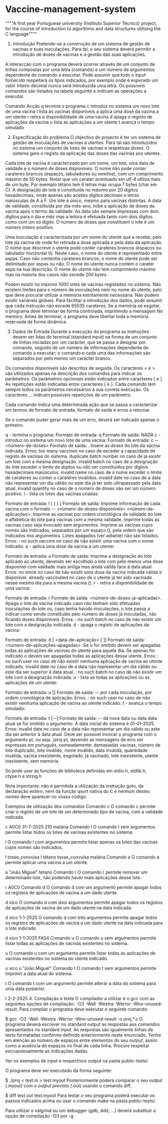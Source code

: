 # Vaccine-management-system
""""A first year Portuguese university (Instituto Superior Técnico) project, for the course of introduction to algorithms and data structures utilising the C language""""

1. Introdução
Pretende-se a construção de um sistema de gestão de vacinas e suas inoculações. Para tal, o seu sistema deverá permitir a introdução de doses de vacinas e a gestão das suas aplicações.

A interacção com o programa deverá ocorrer através de um conjunto de linhas compostas por uma letra (comando) e um número de argumentos dependente do comando a executar. Pode assumir que todo o input fornecido respeitará os tipos indicados, por exemplo onde é esperado um valor inteiro decimal nunca será introduzida uma letra. Os possíveis comandos são listados na tabela seguinte e indicam as operações a executar.

Comando	Acção
q	termina o programa
c	introduz no sistema um novo lote de uma vacina
l	lista as vacinas disponíveis
a	aplica uma dose da vacina a um utente
r	retira a disponibilidade de uma vacina
d	apaga o registo de aplicações da vacina
u	lista as aplicações a um utente
t	avança o tempo simulado

2. Especificação do problema
O objectivo do projecto é ter um sistema de gestão de inoculações de vacinas a utentes. Para tal são introduzidos no sistema um conjunto de lotes de vacinas e respetivas doses. O sistema gere o registo da aplicação das doses das vacinas aos utentes.

Cada lote de vacina é caracterizado por um nome, um lote, uma data de validade e o número de doses disponíveis. O nome não pode conter carateres brancos (espaços, tabuladores ou newline), com um comprimento máximo de 50 bytes. Notar que um carater acentuado em utf-8 utiliza mais de um byte. Por exemplo tétano tem 6 letras mas ocupa 7 bytes (char em C). A designação do lote é constituída no máximo por 20 digitos hexadecimais, onde apenas são aceites dígitos decimais e letras maiúsculas de A a F. Um lote é único, mesmo para vacinas distintas. A data de validade, constituída por dia-mês-ano, inibe a aplicação de doses da vacina após o termo da validade. As data são sempre impressas com dois dígitos para o dia e mês mas a leitura é efetuada tanto com dois dígitos como com um só dígito. O número de doses que constituem o lote é um número inteiro positivo.

Uma inoculação é caracterizada por um nome do utente que a recebe, pelo lote da vacina de onde foi retirada a dose aplicada e pela data da aplicação. O nome que descreve o utente pode conter carateres brancos (espaços ou tabulador horizontal \t). Neste caso, o nome do utente é representado entre aspas. Caso não contenha carateres brancos, o nome do utente pode ser delimitado por aspas ou não. O nome do utente nunca contém o carater aspa na sua descrição. O nome do utente não tem comprimento máximo mas na maioria dos casos não excede 200 bytes.

Podem existir no máximo 1000 lotes de vacinas registados no sistema. Não existem limites para o número de inoculações nem no nome do utente, pelo que deve procurar utilizar a memória estritamente necessária. Não podem existir variáveis globais. Para facilitar a introdução dos dados, pode assumir que cada instrução não excede 65535 carateres. Se a memória se esgotar, o programa deve terminar de forma controlada, imprimindo a mensagem No memory. Antes de terminar, o programa deve libertar toda a memória reservada de forma dinâmica.

3. Dados de Entrada
Durante a execução do programa as instruções devem ser lidas do terminal (standard input) na forma de um conjunto de linhas iniciadas por um carácter, que se passa a designar por comando, seguido de um número de informações dependente do comando a executar; o comando e cada uma das informações são separados por pelo menos um carácter branco.

Os comandos disponíveis são descritos de seguida. Os caracteres < e > são utilizados apenas na descrição dos comandos para indicar os parâmetros. Os parâmetros opcionais estão indicados entre caracteres [ e ]. As repetições estão indicadas entre caracteres { e }. Cada comando tem sempre todos os parâmetros necessários à sua correta execução. Os caracteres ... indicam possíveis repetições de um parâmetro.

Cada comando indica uma determinada ação que se passa a caracterizar em termos de formato de entrada, formato de saída e erros a retornar.

Se o comando puder gerar mais de um erro, deverá ser indicado apenas o primeiro.

q - termina o programa:
Formato de entrada: q
Formato de saída: NADA
c - introduz no sistema um novo lote de uma vacina:
Formato de entrada: c <lote> <dia>-<mes>-<ano> <número-de-doses> <nome-da-vacina>
Formato de saída: <lote>. Insere as doses do lote da vacina indicada.
Erros:
too many vaccines no caso de exceder a capacidade de registo de vacinas do sistema.
duplicate batch number no caso de já existir um lote com a mesma designação.
invalid batch no caso de a designação do lote exceder o limite de digitos ou não ser constituídos por dígitos hexadecimais maiúsculos.
invalid name no caso de o nome exceder o limite de carateres ou conter o carateres inválidos.
invalid date no caso de a data não representar um dia válido ou este dia já ter sido ultrapassado pela data atual.
invalid quantity no caso de o número de doses não ser um número positivo.
l - lista os lotes das vacinas criadas:

Formato de entrada: l [<nome-da-vacina> { <nome-da-vacina> } ]
Formato de saída: Imprime informação de cada vacina com o formato <nome-da-vacina> <lote> <dia>-<mes>-<ano> <número-de-doses-disponíveis> <número-de-aplicações>. Imprime as vacinas por ordem cronológica da validade do lote e alfabética do lote para vacinas com a mesma validade. Imprime todas as vacinas caso seja invocado sem argumentos. Imprime as vacinas cujos nomes são indicados, separados por um espaço (), pela ordem que são indicados nos argumentos. Lotes apagados (ver adiante) não são listados.
Erros:
<nome-da-vacina>: no such vaccine no caso de não existir uma vacina com o nome indicado.
a - aplica uma dose da vacina a um utente:

Formato de entrada: a <nome-do-utente> <nome-da-vacina>
Formato de saída: Imprime a designação do lote aplicado ao utente, devendo ser escolhido o lote com pelo menos uma dose disponível com validade mais antiga mas ainda válida face à data atual.
Erros:
no stock no caso de não existir uma dose da vacina indicada válida e disponível.
already vaccinated no caso de o utente já ter sido vacinado nesse mesmo dia para a mesma vacina (<nome-da-vacina>).
r - retira a disponibilidade de uma vacina:

Formato de entrada: r <lote>
Formato de saída: <número-de-doses-já-aplicadas>. Apaga o lote da vacina indicado caso não tenham sido efetuadas inoculações do lote ou, caso tenha havido inoculações, o lote passa a indicar como sendo constituído pelo número de doses já inoculadas, não ficando doses disponíveis.
Erros:
<lote>: no such batch no caso de não existir um lote com a designação indicada.
d - apaga o registo de aplicações da vacina:

Formato de entrada: d <nome-do-utente> [ <data-de-aplicação> [ <lote> ]]
Formato de saída: <número-de-aplicações-apagadas>. Se o <lote> for omitido devem ser apagadas todas as aplicações de vacinas do utente para aquele dia. Se apenas for indicado o <nome-do-utente> devem ser apagadas todas as aplicações desse utente.
Erros:
<nome-do-utente>: no such user no caso de não existir nenhuma aplicação de vacina ao utente indicado.
invalid date no caso de a data não representar um dia válido ou este dia ser superior à data atual.
<lote>: no such batch no caso de não existir um lote com a designação indicada.
u - lista as todas as aplicações ou as aplicações de um utente:

Formato de entrada: u [<nome-do-utente>]
Formato de saída: <nome-do-utente> <lote> <dia>-<mes>-<ano> por cada inoculação, por ordem cronológica de aplicação.
Erros:
<nome-do-utente>: no such user no caso de não existir nenhuma aplicação de vacina ao utente indicado.
t - avança o tempo simulado:

Formato de entrada: t [<dia>-<mes>-<ano>]
Formato de saída: <dia>-<mes>-<ano> da nova data ou data data atual se for omitido o argumento. A data inicial do sistema é 01-01-2025.
Erros:
invalid date no caso de a data não representar um dia válido ou este dia ser anterior à data atual.
Deve ser possível invocar o programa com o argumento pt, ou seja ./proj pt, devendo as mensagens de erro ser expressas em português, nomeadamente: demasiadas vacinas, número de lote duplicado, lote inválido, nome inválido, data inválida, quantidade inválida, vacina inexistente, esgotado, já vacinado, lote inexistente, utente inexistente, sem memória.

Só pode usar as funções de biblioteca definidas em stdio.h, stdlib.h, ctype.h e string.h

Nota importante: não é permitida a utilização da instrução goto, da declaração extern, nem da função qsort nativa do C e nenhum destes nomes deve aparecer no vosso código.

Exemplos de utilização dos comandos
Comando c
O comando c permite criar o registo de um lote de um determinado tipo de vacina, com a validade indicada.

c A0C0 31-7-2025 210 malária
Comando l
O comando l sem argumentos permite listar todos os lotes de vacinas existentes no sistema.

l
O comando l com argumentos permite listar apenas os lotes das vacinas cujos nomes são indicados.

l tosse_convulsa
l tétano tosse_convulsa malária
Comando a
O comando a permite aplicar uma vacina a um utente.

a "João Miguel" tétano
Comando r
O comando r permite remover um determinado lote, não podendo haver mais aplicações desse lote.

r A0C0
Comando d
O comando d com um argumento permite apagar todos os registos de aplicações de vacina a um dado utente.

d xico
O comando d com dois argumentos permite apagar todos os registos de aplicações de vacina de um dado utente na data indicada.

d xico 1-1-2025
O comando d com três argumentos permite apagar todos os registos de aplicações de vacina a um dado utente na data indicada para o lote indicado.

d xico 1-1-2025 FA54
Comando u
O comando u sem argumentos permite listar todas as aplicações de vacinas existentes no sistema.

u
O comando u com um argumento permite listar todas as aplicações de vacinas existentes no sistema do utente indicado.

u xico
u "João Miguel"
Comando t
O comando t sem argumentos permite imprimir a data atual do sistema.

t
O comando t com um argumento permite alterar a data do sistema para uma data posterior.

t 2-2-2025
4. Compilação e teste
O compilador a utilizar é o gcc com as seguintes opções de compilação: -O3 -Wall -Wextra -Werror -Wno-unused-result. Para compilar o programa deve executar o seguinte comando:

  $ gcc -O3 -Wall -Wextra -Werror -Wno-unused-result -o proj *.c
O programa deverá escrever no standard output as respostas aos comandos apresentados no standard input. As respostas são igualmente linhas de texto formatadas conforme definido anteriormente neste enunciado. Tenha em atenção ao número de espaços entre elementos do seu output, assim como a ausência de espaços no final de cada linha. Procure respeitar escrupulosamente as indicações dadas.

Ver os exemplos de input e respectivos output na pasta public-tests/.

O programa deve ser executado da forma seguinte:

  $ ./proj < test.in > test.myout
Posteriormente poderá comparar o seu output (*.myout) com o output previsto (*.out) usando o comando diff,

  $ diff test.out test.myout
Para testar o seu programa poderá executar os passos indicados acima ou usar o comando make na pasta public-tests/.

Para utilizar o valgrind ou um debugger (gdb, ddd, ...) deverá substituir a opção de compilação -O3 por -g
